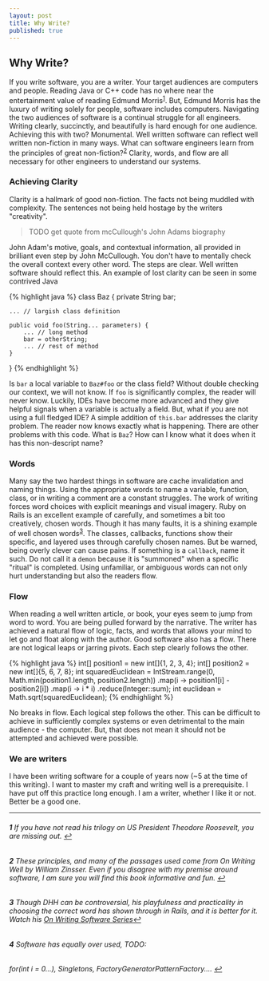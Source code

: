 ```yaml
---
layout: post
title: Why Write? 
published: true
---
```


## Why Write?

If you write software, you are a writer. Your target audiences are computers and people. Reading Java or C++ code has no where near the entertainment value of reading Edmund Morris<sup id="a1">[1](#f1)</sup>. But, Edmund Morris has the luxury of writing solely for people, software includes computers. Navigating the two audiences of software is a continual struggle for all engineers. Writing clearly, succinctly, and beautifully is hard enough for one audience. Achieving this with two? Monumental. Well written software can reflect well written non-fiction in many ways. What can software engineers learn from the principles of great non-fiction?<sup id="a2">[2](#f2)</sup> Clarity, words, and flow are all necessary for other engineers to understand our systems. 

### Achieving Clarity

Clarity is a hallmark of good non-fiction. The facts not being muddled with complexity. The sentences not being held hostage by the writers "creativity".
>TODO get quote from mcCullough's John Adams biography 

John Adam's motive, goals, and contextual information, all provided in brilliant even step by John McCullough. You don't have to mentally check the overall context every other word. The steps are clear. Well written software should reflect this. An example of lost clarity can be seen in some contrived Java

{% highlight java %}
class Baz {
    private String bar;

    ... // largish class definition

    public void foo(String... parameters) {
        ... // long method
        bar = otherString;
        ... // rest of method
    }
}
{% endhighlight %}

Is `bar` a local variable to `Baz#foo` or the class field? Without double checking our context, we will not know. If `foo` is significantly complex, the reader will never know. Luckily, IDEs have become more advanced and they give helpful signals when a variable is actually a field. But, what if you are not using a full fledged IDE? A simple addition of `this.bar` addresses the clarity problem. The reader now knows exactly what is happening. There are other problems with this code. What is `Baz`? How can I know what it does when it has this non-descript name?

### Words

Many say the two hardest things in software are cache invalidation and naming things. Using the appropriate words to name a variable, function, class, or in writing a comment are a constant struggles. The work of writing forces word choices with explicit meanings and visual imagery. Ruby on Rails is an excellent example of carefully, and sometimes a bit too creatively, chosen words. Though it has many faults, it is a shining example of well chosen words<sup id="a3">[3](#f3)</sup>. The classes, callbacks, functions show their specific, and layered uses through carefully chosen names. But be warned, being overly clever can cause pains. If something is a `callback`, name it such. Do not call it a `demon` because it is "summoned" when a specific "ritual" is completed. Using unfamiliar, or ambiguous words can not only hurt understanding but also the readers flow.

### Flow

When reading a well written article, or book, your eyes seem to jump from word to word. You are being pulled forward by the narrative. The writer has achieved a natural flow of logic, facts, and words that allows your mind to let go and float along with the author. Good software also has a flow. There are not logical leaps or jarring pivots. Each step clearly follows the other. 

{% highlight java %}
int[] position1 = new int[]{1, 2, 3, 4};
int[] position2 = new int[]{5, 6, 7, 8};
int squaredEuclidean = IntStream.range(0, Math.min(position1.length, position2.length))
                                .map(i -> position1[i] - position2[i])
                                .map(i -> i * i)
                                .reduce(Integer::sum);
int euclidean = Math.sqrt(squaredEuclidean);
{% endhighlight %}

No breaks in flow. Each logical step follows the other. This can be difficult to achieve in sufficiently complex systems or even detrimental to the main audience - the computer. But, that does not mean it should not be attempted and achieved were possible. 

### We are writers

I have been writing software for a couple of years now (~5 at the time of this writing). I want to master my craft and writing well is a prerequisite. I have put off this practice long enough. I am a writer, whether I like it or not. Better be a good one.

---------------------------------------------------------------------------------------------

###### <b id="f1">1</b> If you have not read his trilogy on US President Theodore Roosevelt, you are missing out. [↩](#a1)

###### <b id="f2">2</b> These principles, and many of the passages used come from *On Writing Well* by William Zinsser. Even if you disagree with my premise around software, I am sure you will find this book informative and fun. [↩](#a2)

###### <b id="f3">3</b> Though DHH can be controversial, his playfulness and practicality in choosing the correct word has shown through in Rails, and it is better for it. Watch his [On Writing Software Series](https://www.youtube.com/watch?v=H5i1gdwe1Ls)[↩](#a3)

###### <b id="f4">4</b> Software has equally over used, TODO:
######     for(int i = 0...), Singletons, FactoryGeneratorPatternFactory.... [↩](#a4)
